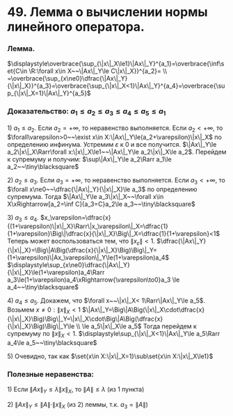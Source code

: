 # 49. Лемма о вычислении нормы линейного оператора.

### Лемма.
$\displaystyle\overbrace{\sup_{\|x\|_X\le1}\|Ax\|_Y}^{a_1}=\overbrace{\inf\set{C\in \R:\forall x\in X~~\|Ax\|_Y\le C\|x\|_X}}^{a_2}=
\\
=\overbrace{\sup_{x\ne0}\dfrac{\|Ax\|_Y}{\|x\|_X}}^{a_3}=\overbrace{\sup_{\|x\|_X<1}\|Ax\|_Y}^{a_4}=\overbrace{\sup_{\|x\|_X=1}\|Ax\|_Y}^{a_5}$

### Доказательство: $a_1\le a_2\le a_3\le a_4\le a_5\le a_1$
$1)~a_1\le a_2$.
Если $a_2=+\infty$, то неравенство выполняется.
Если $a_2<+\infty$, то $\forall\varepsilon>0~~\exist x\in X:\|Ax\|_Y\le(a_2+\varepsilon)\|x\|_X$ по определению инфинума. Устремим $\varepsilon$  к $0$ и все получится.
$\|Ax\|_Y\le a_2\|x\|_X\Rarr\forall x:\|x\|_X\le1~~\|Ax\|_Y\le a_2\|x\|_X\le a_2$.
Перейдем к супремуму и получим:
$\sup\|Ax\|_Y\le a_2\Rarr a_1\le a_2~~\tiny\blacksquare$

$2)~a_2\le a_3$.
Если $a_3=+\infty$, то неравенство выполняется.
Если $a_3<+\infty$, то $\forall x\ne0~~\dfrac{\|Ax\|_Y}{\|x\|_X}\le a_3$ по определению супремума.
Тогда $\|Ax\|_Y\le a_3\|x\|_X~~\forall x\in X\xRightarrow[a_2=\inf C]{a_3=C}a_2\le a_3~~\tiny\blacksquare$

$3)~a_3\le a_4$.
$x_\varepsilon=\dfrac{x}{(1+\varepsilon)\|x\|_X}\Rarr\|x_\varepsilon\|_X=\dfrac{1}{1+\varepsilon}\Big\|\dfrac{x}{\|x\|_X}\Big\|_X=\dfrac{1}{1+\varepsilon}<1$
Теперь может воспользоваться тем, что $\|x_\varepsilon\|<1$.
$\dfrac{\|Ax\|_Y}{\|x\|_X}=\Big\|A\Big(\dfrac{x}{\|x\|_X}\Big)\Big\|_Y=(1+\varepsilon)\|Ax_\varepsilon\|_Y\le(1+\varepsilon)a_4$
$\displaystyle\sup_{x\ne0}\dfrac{\|Ax\|_Y}{\|x\|_X}\le(1+\varepsilon)a_4\Rarr a_3\le(1+\varepsilon)a_4\xRightarrow{\varepsilon\to0}a_3 \le a_4~~\tiny\blacksquare$

$4)$ $a_4\le a_5$.
Докажем, что $\forall x~~\|x\|_X< 1\Rarr\|Ax\|_Y\le a_5$.
Возьмем $x\ne0:\|x\|_X<1$
$\|Ax\|_Y=\Big\|A\Big(\|x\|_X\cdot\dfrac{x}{\|x\|_X}\Big)\Big\|_Y=\|x\|_X\cdot\Big\|A\Big(\dfrac{x}{\|x\|_X}\Big)\Big\|_Y\le
\\
\le a_5\|x\|_X\le a_5$
Тогда перейдем к супремуму по $\|x\|_X<1$.
$\displaystyle\sup_{\|x\|_X<1}\|Ax\|_Y\le a_5\Rarr a_4\le a_5~~\tiny\blacksquare$

$5)$ Очевидно, так как $\set{x\in X:\|x\|_X=1}\sub\set{x\in X:\|x\|_X\le1}$

### Полезные неравенства:
$1)$ Если $\|Ax\|_Y\le\lambda\|x\|_X$, то $\|A\|\le \lambda$ (из 1 пункта)

$2)$ $\|Ax\|_Y\le\|A\|\cdot\|x\|_X$ (из $2)$ леммы, т.к. $a_3=\|A\|$)